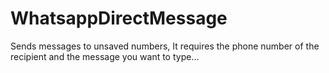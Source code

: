 # WhatsappDirectMessage
Sends messages to unsaved numbers,
It requires the phone number of the recipient and the message you want to type...

